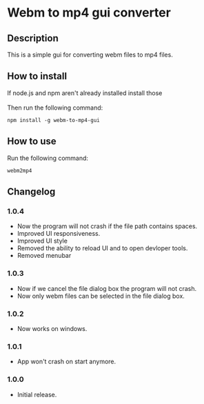 # Webm to mp4 gui converter

## Description
This is a simple gui for converting webm files to mp4 files.

## How to install
If node.js and npm aren't already installed install those
<br>
<br>
Then run the following command:
```
npm install -g webm-to-mp4-gui
```

## How to use
Run the following command:
```
webm2mp4
```

## Changelog
### 1.0.4
- Now the program will not crash if the file path contains spaces.
- Improved UI responsiveness.
- Improved UI style
- Removed the ability to reload UI and to open devloper tools.
- Removed menubar
### 1.0.3
- Now if we cancel the file dialog box the program will not crash.
- Now only webm files can be selected in the file dialog box.

### 1.0.2
- Now works on windows.

### 1.0.1
- App won't crash on start anymore.

### 1.0.0
- Initial release.